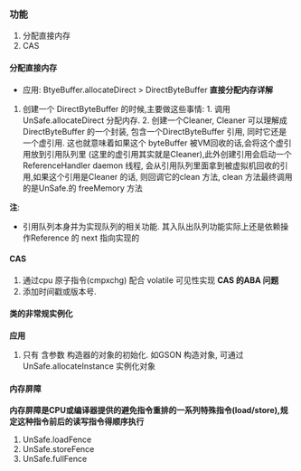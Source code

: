 
### 功能
1. 分配直接内存
2. CAS

#### 分配直接内存

- 应用: BtyeBuffer.allocateDirect > DirectByteBuffer
**直接分配内存详解**
1. 创建一个 DirectByteBuffer 的时候,主要做这些事情: 1. 调用UnSafe.allocateDirect 分配内存. 2. 创建一个Cleaner, Cleaner 可以理解成DirectByteBuffer 的一个封装, 包含一个DirectByteBuffer 引用, 同时它还是一个虚引用. 这也就意味着如果这个 byteBuffer 被VM回收的话,会将这个虚引用放到引用队列里 (这里的虚引用其实就是Cleaner),此外创建引用会启动一个ReferenceHandler daemon 线程, 会从引用队列里面拿到被虚拟机回收的引用,如果这个引用是Cleaner 的话, 则回调它的clean 方法, clean 方法最终调用的是UnSafe.的 freeMemory 方法

**注**:
- 引用队列本身并为实现队列的相关功能. 其入队出队列功能实际上还是依赖操作Reference 的 next 指向实现的


#### CAS
1. 通过cpu 原子指令(cmpxchg) 配合 volatile 可见性实现
**CAS 的ABA 问题**
1. 添加时间戳或版本号. 


#### 类的非常规实例化
**应用**
1. 只有 含参数 构造器的对象的初始化. 如GSON 构造对象, 可通过UnSafe.allocateInstance 实例化对象

#### 内存屏障
**内存屏障是CPU或编译器提供的避免指令重排的一系列特殊指令(load/store),规定这种指令前后的读写指令得顺序执行**

1. UnSafe.loadFence
2. UnSafe.storeFence
3. UnSafe.fullFence

